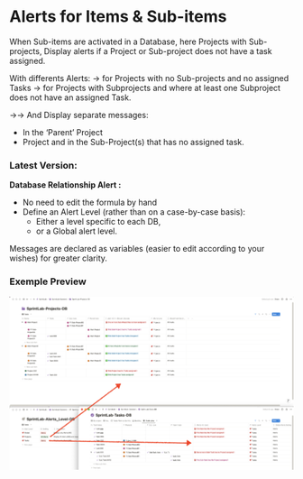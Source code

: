 # Alerts for Items & Sub-items

When Sub-items are activated in a Database, here Projects with Sub-projects,
Display alerts if a Project or Sub-project does not have a task assigned.

With differents Alerts:
→ for Projects with no Sub-projects and no assigned Tasks
→ for Projects with Subprojects and where at least one Subproject does not have an assigned Task.

→→ And Display separate messages: 
- In the ‘Parent’ Project
- Project and in the Sub-Project(s) that has no assigned task.

### Latest Version:

**Database Relationship Alert :**

- No need to edit the formula by hand
- Define an Alert Level (rather than on a case-by-case basis):
	- Either a level specific to each DB, 
	- or a Global alert level.

Messages are declared as variables (easier to edit according to your wishes) for greater clarity.

### Exemple Preview

![alerts](../pics/Project-SubProjects-Alerts-DB.png)
